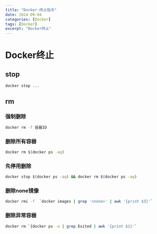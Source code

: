 ```yaml
---
title: "Docker-终止指令"
date: 2024-09-04
categories: [Docker]
tags: [Docker]
excerpt: "Docker终止"
---
```


# Docker终止

## stop

```
docker stop ...
```

##  rm

### 强制删除

```sh
docker rm -f 容器ID
```

### 删除所有容器

```sh
docker rm $(docker ps -aq)
```

### 先停用删除

```sh
docker stop $(docker ps -aq) && docker rm $(docker ps -aq)
```

### 删除none镜像

```sh
docker rmi -f  `docker images | grep '<none>' | awk '{print $3}'` 
```

### 删除异常容器

```sh
docker rm `{docker ps -a | grep Exited | awk '{print $1}'`
```